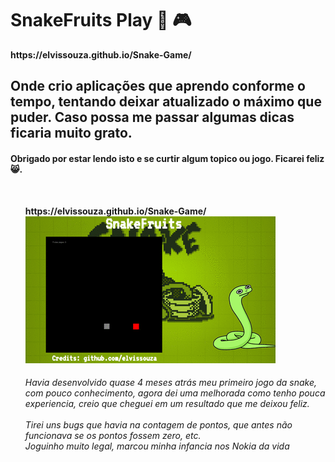 <h1>SnakeFruits Play 👾 🎮</h1>
<b>https://elvissouza.github.io/Snake-Game/<b><br>

<h2>Onde crio aplicações que aprendo conforme o tempo, tentando deixar atualizado o máximo que puder. Caso possa me passar algumas dicas ficaria muito grato.</h2>
<h4>Obrigado por estar lendo isto e se curtir algum topico ou jogo. Ficarei feliz 😸.</h4><br>
<ol
  <b>https://elvissouza.github.io/Snake-Game/<b><br>
    <img src ="https://raw.githubusercontent.com/elvissouza/Snake-game/master/assets/gifOfGame.gif">
    <h6>Havia desenvolvido quase 4 meses atrás meu primeiro jogo da snake, com pouco conhecimento, agora dei uma melhorada como tenho pouca experiencia, creio que cheguei em um resultado que me deixou feliz.<br><br>
    Tirei uns bugs que havia na contagem de pontos, que antes não funcionava se os pontos fossem zero, etc. <br>
    Joguinho muito legal, marcou minha infancia nos Nokia da vida</h6>
<ol>
